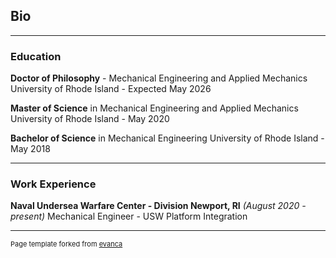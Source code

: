 ## Bio

---
### Education

**Doctor of Philosophy** - Mechanical Engineering and Applied Mechanics
University of Rhode Island - Expected May 2026

**Master of Science** in Mechanical Engineering and Applied Mechanics
University of Rhode Island - May 2020

**Bachelor of Science** in Mechanical Engineering
University of Rhode Island - May 2018

---
### Work Experience

**Naval Undersea Warfare Center - Division Newport, RI**
*(August 2020 - present)*
Mechanical Engineer - USW Platform Integration

---
<p style="font-size:11px">Page template forked from <a href="https://github.com/evanca/quick-portfolio">evanca</a></p>
<!-- Remove above link if you don't want to attibute -->

